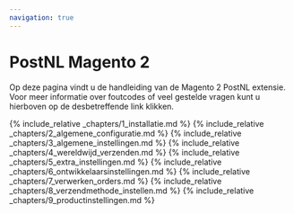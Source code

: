 ```yaml
---
navigation: true
---
```

# PostNL Magento 2
Op deze pagina vindt u de handleiding van de Magento 2 PostNL extensie. Voor meer informatie over foutcodes of veel gestelde vragen kunt u hierboven op de desbetreffende link klikken.

{% include_relative _chapters/1_installatie.md %}
{% include_relative _chapters/2_algemene_configuratie.md %}
{% include_relative _chapters/3_algemene_instellingen.md %}
{% include_relative _chapters/4_wereldwijd_verzenden.md %}
{% include_relative _chapters/5_extra_instellingen.md %}
{% include_relative _chapters/6_ontwikkelaarsinstellingen.md %}
{% include_relative _chapters/7_verwerken_orders.md %}
{% include_relative _chapters/8_verzendmethode_instellen.md %}
{% include_relative _chapters/9_productinstellingen.md %}
